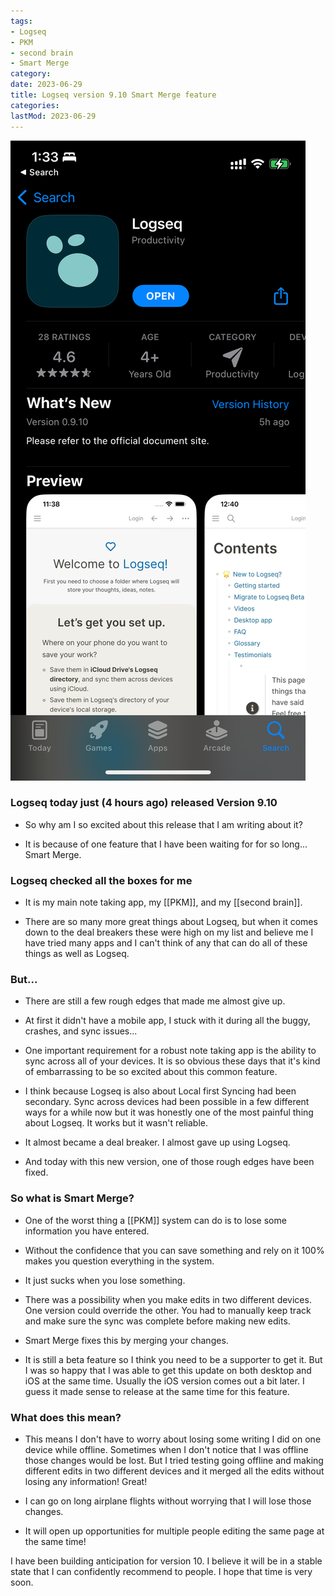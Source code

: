 ```yaml
---
tags:
- Logseq
- PKM
- second brain
- Smart Merge
category: 
date: 2023-06-29
title: Logseq version 9.10 Smart Merge feature
categories:
lastMod: 2023-06-29
---
```



![IMG_4914.PNG](/assets/img_4914_1687970707880_0.png)

### Logseq today just (4 hours ago) released Version 9.10

  + So why am I so excited about this release that I am writing about it?

  + It is because of one feature that I have been waiting for for so long... Smart Merge.



### Logseq checked all the boxes for me

  + It is my main note taking app, my [[PKM]], and my [[second brain]].

  + There are so many more great things about Logseq, but when it comes down to the deal breakers these were high on my list and believe me I have tried many apps and I can't think of any that can do all of these things as well as Logseq.



### But...

  + There are still a few rough edges that made me almost give up.

  + At first it didn't have a mobile app, I stuck with it during all the buggy, crashes, and sync issues...

  + One important requirement for a robust note taking app is the ability to sync across all of your devices. It is so obvious these days that it's kind of embarrassing to be so excited about this common feature.

  + I think because Logseq is also about Local first Syncing had been secondary. Sync across devices had been possible in a few different ways for a while now but it was honestly one of the most painful thing about Logseq. It works but it wasn't reliable.

  + It almost became a deal breaker. I almost gave up using Logseq.

  + And today with this new version, one of those rough edges have been fixed.



### So what is Smart Merge?

  + One of the worst thing a [[PKM]] system can do is to lose some information you have entered.

  + Without the confidence that you can save something and rely on it 100% makes you question everything in the system.

  + It just sucks when you lose something.

  + There was a possibility when you make edits in two different devices. One version could override the other. You had to manually keep track and make sure the sync was complete before making new edits.

  + Smart Merge fixes this by merging your changes.

  + It is still a beta feature so I think you need to be a supporter to get it. But I was so happy that I was able to get this update on both desktop and iOS at the same time. Usually the iOS version comes out a bit later. I guess it made sense to release at the same time for this feature.



### What does this mean?

  + This means I don't have to worry about losing some writing I did on one device while offline. Sometimes when I don't notice that I was offline those changes would be lost. But I tried testing going offline and making different edits in two different devices and it merged all the edits without losing any information! Great!

  + I can go on long airplane flights without worrying that I will lose those changes.

  + It will open up opportunities for multiple people editing the same page at the same time!



I have been building anticipation for version 10. I believe it will be in a stable state that I can confidently recommend to people. I hope that time is very soon.
